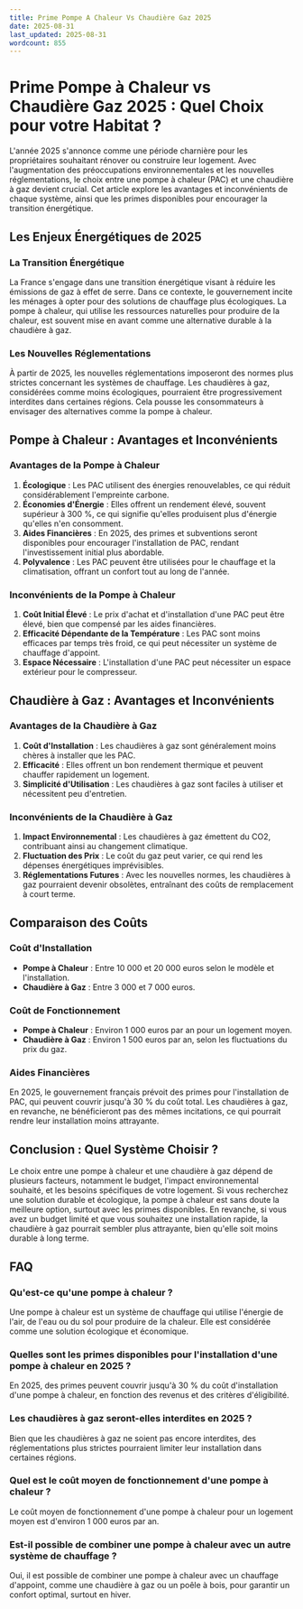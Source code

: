 ```yaml
---
title: Prime Pompe A Chaleur Vs Chaudière Gaz 2025
date: 2025-08-31
last_updated: 2025-08-31
wordcount: 855
---
```


# Prime Pompe à Chaleur vs Chaudière Gaz 2025 : Quel Choix pour votre Habitat ?

L'année 2025 s'annonce comme une période charnière pour les propriétaires souhaitant rénover ou construire leur logement. Avec l'augmentation des préoccupations environnementales et les nouvelles réglementations, le choix entre une pompe à chaleur (PAC) et une chaudière à gaz devient crucial. Cet article explore les avantages et inconvénients de chaque système, ainsi que les primes disponibles pour encourager la transition énergétique.

## Les Enjeux Énergétiques de 2025

### La Transition Énergétique

La France s'engage dans une transition énergétique visant à réduire les émissions de gaz à effet de serre. Dans ce contexte, le gouvernement incite les ménages à opter pour des solutions de chauffage plus écologiques. La pompe à chaleur, qui utilise les ressources naturelles pour produire de la chaleur, est souvent mise en avant comme une alternative durable à la chaudière à gaz.

### Les Nouvelles Réglementations

À partir de 2025, les nouvelles réglementations imposeront des normes plus strictes concernant les systèmes de chauffage. Les chaudières à gaz, considérées comme moins écologiques, pourraient être progressivement interdites dans certaines régions. Cela pousse les consommateurs à envisager des alternatives comme la pompe à chaleur.

## Pompe à Chaleur : Avantages et Inconvénients

### Avantages de la Pompe à Chaleur

1. **Écologique** : Les PAC utilisent des énergies renouvelables, ce qui réduit considérablement l'empreinte carbone.
2. **Économies d'Énergie** : Elles offrent un rendement élevé, souvent supérieur à 300 %, ce qui signifie qu'elles produisent plus d'énergie qu'elles n'en consomment.
3. **Aides Financières** : En 2025, des primes et subventions seront disponibles pour encourager l'installation de PAC, rendant l'investissement initial plus abordable.
4. **Polyvalence** : Les PAC peuvent être utilisées pour le chauffage et la climatisation, offrant un confort tout au long de l'année.

### Inconvénients de la Pompe à Chaleur

1. **Coût Initial Élevé** : Le prix d'achat et d'installation d'une PAC peut être élevé, bien que compensé par les aides financières.
2. **Efficacité Dépendante de la Température** : Les PAC sont moins efficaces par temps très froid, ce qui peut nécessiter un système de chauffage d'appoint.
3. **Espace Nécessaire** : L'installation d'une PAC peut nécessiter un espace extérieur pour le compresseur.

## Chaudière à Gaz : Avantages et Inconvénients

### Avantages de la Chaudière à Gaz

1. **Coût d'Installation** : Les chaudières à gaz sont généralement moins chères à installer que les PAC.
2. **Efficacité** : Elles offrent un bon rendement thermique et peuvent chauffer rapidement un logement.
3. **Simplicité d'Utilisation** : Les chaudières à gaz sont faciles à utiliser et nécessitent peu d'entretien.

### Inconvénients de la Chaudière à Gaz

1. **Impact Environnemental** : Les chaudières à gaz émettent du CO2, contribuant ainsi au changement climatique.
2. **Fluctuation des Prix** : Le coût du gaz peut varier, ce qui rend les dépenses énergétiques imprévisibles.
3. **Réglementations Futures** : Avec les nouvelles normes, les chaudières à gaz pourraient devenir obsolètes, entraînant des coûts de remplacement à court terme.

## Comparaison des Coûts

### Coût d'Installation

- **Pompe à Chaleur** : Entre 10 000 et 20 000 euros selon le modèle et l'installation.
- **Chaudière à Gaz** : Entre 3 000 et 7 000 euros.

### Coût de Fonctionnement

- **Pompe à Chaleur** : Environ 1 000 euros par an pour un logement moyen.
- **Chaudière à Gaz** : Environ 1 500 euros par an, selon les fluctuations du prix du gaz.

### Aides Financières

En 2025, le gouvernement français prévoit des primes pour l'installation de PAC, qui peuvent couvrir jusqu'à 30 % du coût total. Les chaudières à gaz, en revanche, ne bénéficieront pas des mêmes incitations, ce qui pourrait rendre leur installation moins attrayante.

## Conclusion : Quel Système Choisir ?

Le choix entre une pompe à chaleur et une chaudière à gaz dépend de plusieurs facteurs, notamment le budget, l'impact environnemental souhaité, et les besoins spécifiques de votre logement. Si vous recherchez une solution durable et écologique, la pompe à chaleur est sans doute la meilleure option, surtout avec les primes disponibles. En revanche, si vous avez un budget limité et que vous souhaitez une installation rapide, la chaudière à gaz pourrait sembler plus attrayante, bien qu'elle soit moins durable à long terme.

## FAQ

### Qu'est-ce qu'une pompe à chaleur ?

Une pompe à chaleur est un système de chauffage qui utilise l'énergie de l'air, de l'eau ou du sol pour produire de la chaleur. Elle est considérée comme une solution écologique et économique.

### Quelles sont les primes disponibles pour l'installation d'une pompe à chaleur en 2025 ?

En 2025, des primes peuvent couvrir jusqu'à 30 % du coût d'installation d'une pompe à chaleur, en fonction des revenus et des critères d'éligibilité.

### Les chaudières à gaz seront-elles interdites en 2025 ?

Bien que les chaudières à gaz ne soient pas encore interdites, des réglementations plus strictes pourraient limiter leur installation dans certaines régions.

### Quel est le coût moyen de fonctionnement d'une pompe à chaleur ?

Le coût moyen de fonctionnement d'une pompe à chaleur pour un logement moyen est d'environ 1 000 euros par an.

### Est-il possible de combiner une pompe à chaleur avec un autre système de chauffage ?

Oui, il est possible de combiner une pompe à chaleur avec un chauffage d'appoint, comme une chaudière à gaz ou un poêle à bois, pour garantir un confort optimal, surtout en hiver.